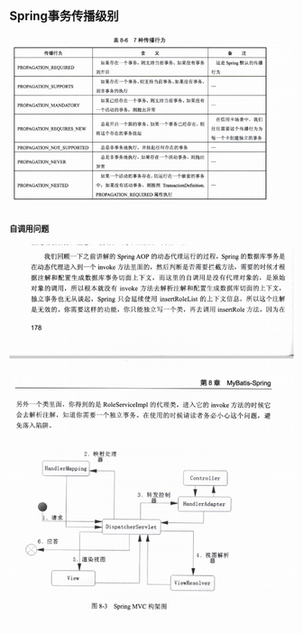 ## Spring事务传播级别

![image-20201009113921225](assets/image-20201009113921225.png)

#### 自调用问题

![image-20201009114108994](assets/image-20201009114108994.png)



![image-20201009114202242](assets/image-20201009114202242.png)